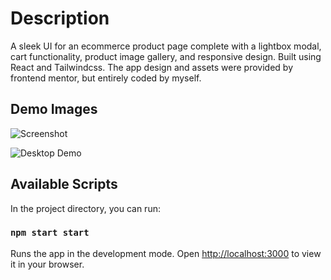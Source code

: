 # Description
A sleek UI for an ecommerce product page complete with a lightbox modal, cart functionality, product image gallery, and responsive design. Built using React and Tailwindcss. The app design and assets were provided by frontend mentor, but entirely coded by myself.

## Demo Images
![Screenshot](./demo-imgs/ecommerce-first-frame.gif)

![Desktop Demo](./demo-imgs/ecommerce-page-demo-cropped.gif)



## Available Scripts

In the project directory, you can run:

### `npm start start`

Runs the app in the development mode.
Open [http://localhost:3000](http://localhost:3000) to view it in your browser.
